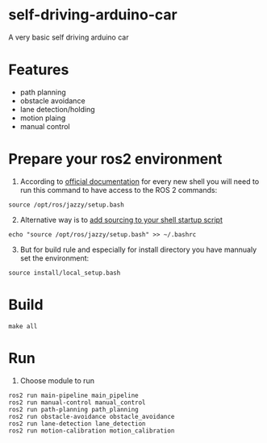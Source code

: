 # self-driving-arduino-car

A very basic self driving arduino car

# Features
- path planning
- obstacle avoidance
- lane detection/holding
- motion plaing
- manual control

# Prepare your ros2 environment
1. According to [official documentation](https://docs.ros.org/en/foxy/Tutorials/Beginner-CLI-Tools/Configuring-ROS2-Environment.html#source-the-setup-files) for every new shell you will need to run this command to have access to the ROS 2 commands:
```
source /opt/ros/jazzy/setup.bash
```
2. Alternative way is to [add sourcing to your shell startup script](https://docs.ros.org/en/foxy/Tutorials/Beginner-CLI-Tools/Configuring-ROS2-Environment.html#source-the-setup-files)
```
echo "source /opt/ros/jazzy/setup.bash" >> ~/.bashrc
```
3. But for build rule and especially for install directory you have mannualy set the environment:
```
source install/local_setup.bash
```

# Build
```
make all
```

# Run
1. Choose module to run
```
ros2 run main-pipeline main_pipeline
ros2 run manual-control manual_control
ros2 run path-planning path_planning
ros2 run obstacle-avoidance obstacle_avoidance
ros2 run lane-detection lane_detection
ros2 run motion-calibration motion_calibration
```
